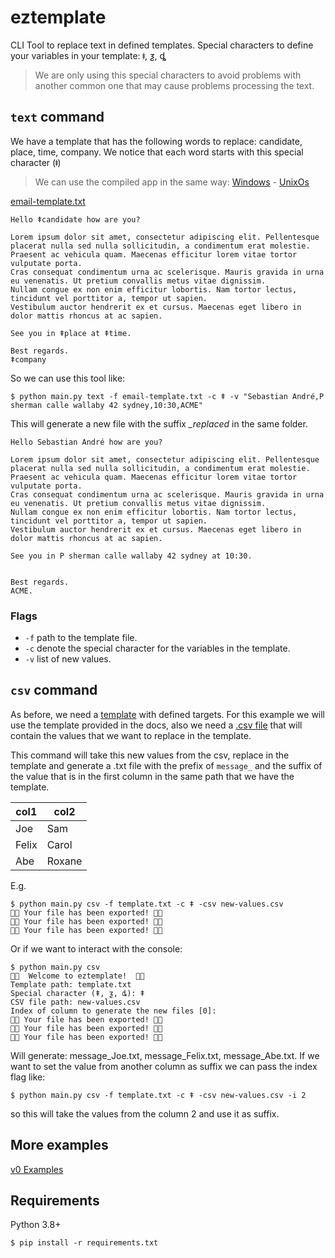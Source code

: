# eztemplate
CLI Tool to replace text in defined templates.
Special characters to define your variables in your template: ǂ, ƺ, ȡ
> We are only using this special characters to avoid problems with another common one that may cause problems processing the text.

## `text` command
We have a template that has the following words to replace: candidate, place, time, company.
We notice that each word starts with this special character (ǂ)

> We can use the compiled app in the same way: [Windows](/dist/eztemplate.exe) - [UnixOs](/dist/eztemplate)

[email-template.txt](email-template.txt)
```
Hello ǂcandidate how are you?

Lorem ipsum dolor sit amet, consectetur adipiscing elit. Pellentesque placerat nulla sed nulla sollicitudin, a condimentum erat molestie.
Praesent ac vehicula quam. Maecenas efficitur lorem vitae tortor vulputate porta.
Cras consequat condimentum urna ac scelerisque. Mauris gravida in urna eu venenatis. Ut pretium convallis metus vitae dignissim.
Nullam congue ex non enim efficitur lobortis. Nam tortor lectus, tincidunt vel porttitor a, tempor ut sapien.
Vestibulum auctor hendrerit ex et cursus. Maecenas eget libero in dolor mattis rhoncus at ac sapien.

See you in ǂplace at ǂtime.

Best regards.
ǂcompany
```
So we can use this tool like:
```
$ python main.py text -f email-template.txt -c ǂ -v "Sebastian André,P sherman calle wallaby 42 sydney,10:30,ACME"
```

This will generate a new file with the suffix *_replaced* in the same folder.
```
Hello Sebastian André how are you?

Lorem ipsum dolor sit amet, consectetur adipiscing elit. Pellentesque placerat nulla sed nulla sollicitudin, a condimentum erat molestie.
Praesent ac vehicula quam. Maecenas efficitur lorem vitae tortor vulputate porta.
Cras consequat condimentum urna ac scelerisque. Mauris gravida in urna eu venenatis. Ut pretium convallis metus vitae dignissim.
Nullam congue ex non enim efficitur lobortis. Nam tortor lectus, tincidunt vel porttitor a, tempor ut sapien.
Vestibulum auctor hendrerit ex et cursus. Maecenas eget libero in dolor mattis rhoncus at ac sapien.

See you in P sherman calle wallaby 42 sydney at 10:30.


Best regards.
ACME.
```

### Flags
- `-f` path to the template file.
- `-c` denote the special character for the variables in the template.
- `-v` list of new values.

## `csv` command
As before, we need a [template](template.txt) with defined targets. For this example we will use the template provided in the docs, also we need a [.csv file](new-values.csv) that will contain the values that we want to replace in the template.

This command will take this new values from the csv, replace in the template and generate a .txt file with the prefix of `message_`  and the suffix of the value that is in the first column in the same path that we have the template.

|col1|col2|
|-----|-----|
|Joe|Sam|
|Felix|Carol|
|Abe|Roxane|

E.g.
```
$ python main.py csv -f template.txt -c ǂ -csv new-values.csv
🚀🚀 Your file has been exported! 🚀🚀
🚀🚀 Your file has been exported! 🚀🚀
🚀🚀 Your file has been exported! 🚀🚀
```
Or if we want to interact with the console:
```
$ python main.py csv
🚀🚀  Welcome to eztemplate!  🚀🚀
Template path: template.txt
Special character (ǂ, ƺ, ȡ): ǂ
CSV file path: new-values.csv
Index of column to generate the new files [0]:
🚀🚀 Your file has been exported! 🚀🚀
🚀🚀 Your file has been exported! 🚀🚀
🚀🚀 Your file has been exported! 🚀🚀
```
Will generate: message_Joe.txt, message_Felix.txt, message_Abe.txt.
If we want to set the value from another column as suffix we can pass the index flag like:
```
$ python main.py csv -f template.txt -c ǂ -csv new-values.csv -i 2
```
so this will take the values from the column 2 and use it as suffix.
## More examples
[v0 Examples](docs/v0.md)

## Requirements
Python 3.8+
```
$ pip install -r requirements.txt
```
